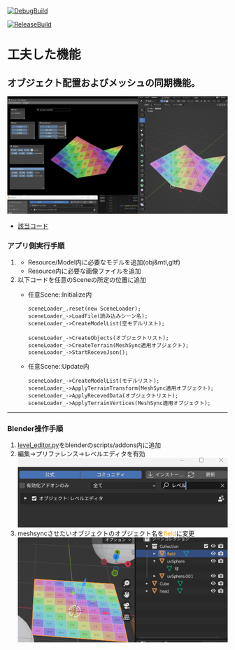 [![DebugBuild](https://github.com/shimazaki-ryuta/GE3/actions/workflows/DebugBuild.yml/badge.svg)](https://github.com/shimazaki-ryuta/GE3/actions/workflows/DebugBuild.yml)

[![ReleaseBuild](https://github.com/shimazaki-ryuta/GE3/actions/workflows/ReleaseBuild.yml/badge.svg)](https://github.com/shimazaki-ryuta/GE3/actions/workflows/ReleaseBuild.yml)

# 工夫した機能
## オブジェクト配置およびメッシュの同期機能。
![Screenshot of a comment on a GitHub issue showing an image, added in the Markdown, of an Octocat smiling and raising a tentacle.](picture/meshsync.png)
* [該当コード](project/Engine/Scene/SceneLoader.cpp)
### アプリ側実行手順
1. - Resource/Model内に必要なモデルを追加(obj&mtl,gltf)
   - Resource内に必要な画像ファイルを追加
2. 以下コードを任意のSceneの所定の位置に追加
    - 任意Scene::Initialize内
        ```
        sceneLoader_.reset(new SceneLoader);
        sceneLoader_->LoadFile(読み込みシーン名);
        sceneLoader_->CreateModelList(空モデルリスト);
        
        sceneLoader_->CreateObjects(オブジェクトリスト);
        sceneLoader_->CreateTerrain(MeshSync適用オブジェクト);
        sceneLoader_->StartReceveJson();
        ```

    - 任意Scene::Update内
        ```
        sceneLoader_->CreateModelList(モデルリスト);
        sceneLoader_->ApplyTerrainTransform(MeshSync適用オブジェクト);
        sceneLoader_->ApplyRecevedData(オブジェクトリスト);
        sceneLoader_->ApplyTerrainVertices(MeshSync適用オブジェクト);
        ```
---

### Blender操作手順
1. [level_editor.py](blenderaddon/level_editor.py)をblenderのscripts/addons内に追加
2. 編集->プリファレンス->レベルエディタを有効
![Screenshot of a comment on a GitHub issue showing an image, added in the Markdown, of an Octocat smiling and raising a tentacle.](picture/blender_preference.png)
3. meshsyncさせたいオブジェクトのオブジェクト名を<span style="color: orange; ">field</span>に変更
![Screenshot of a comment on a GitHub issue showing an image, added in the Markdown, of an Octocat smiling and raising a tentacle.](picture/blender_name.png)
